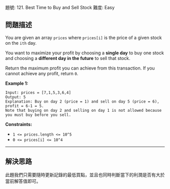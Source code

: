 題號: 121. Best Time to Buy and Sell Stock
難度: Easy

## 問題描述

You are given an array `prices` where `prices[i]` is the price of a given stock on the `ith` day.

You want to maximize your profit by choosing a **single day** to buy one stock and choosing a **different day in the future** to sell that stock.

Return the maximum profit you can achieve from this transaction. If you cannot achieve any profit, return `0`.

**Example 1:**
```
Input: prices = [7,1,5,3,6,4]
Output: 5
Explanation: Buy on day 2 (price = 1) and sell on day 5 (price = 6), profit = 6-1 = 5.
Note that buying on day 2 and selling on day 1 is not allowed because you must buy before you sell.
```
**Constraints:**

- `1 <= prices.length <= 10^5`
- `0 <= prices[i] <= 10^4`

---
## 解決思路

此題我們只需要隨時更新記錄的最低買點，並且也同時判斷當下的利潤是否有大於當前解答值即可。